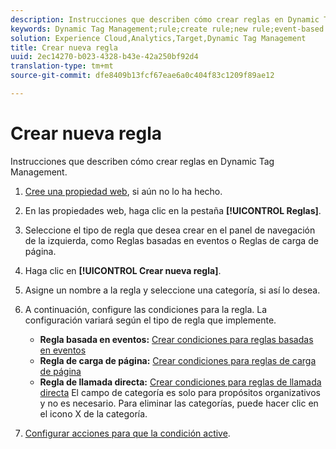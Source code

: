 ```yaml
---
description: Instrucciones que describen cómo crear reglas en Dynamic Tag Management.
keywords: Dynamic Tag Management;rule;create rule;new rule;event-based rule;page load rule;direct call rule
solution: Experience Cloud,Analytics,Target,Dynamic Tag Management
title: Crear nueva regla
uuid: 2ec14270-b023-4328-b43e-42a250bf92d4
translation-type: tm+mt
source-git-commit: dfe8409b13fcf67eae6a0c404f83c1209f89ae12

---
```



# Crear nueva regla

Instrucciones que describen cómo crear reglas en Dynamic Tag Management.

1. [Cree una propiedad web](/help/implement/other/dtm/t-create-web-property.md), si aún no lo ha hecho.
1. En las propiedades web, haga clic en la pestaña **[!UICONTROL Reglas]**.
1. Seleccione el tipo de regla que desea crear en el panel de navegación de la izquierda, como Reglas basadas en eventos o Reglas de carga de página.
1. Haga clic en **[!UICONTROL Crear nueva regla]**.
1. Asigne un nombre a la regla y seleccione una categoría, si así lo desea.
1. A continuación, configure las condiciones para la regla. La configuración variará según el tipo de regla que implemente.

   * **Regla basada en eventos:** [Crear condiciones para reglas basadas en eventos](/help/implement/other/dtm/c-rules/t-rules-event-conditions.md)
   * **Regla de carga de página:** [Crear condiciones para reglas de carga de página](/help/implement/other/dtm/c-rules/t-rules-page-conditions.md)
   * **Regla de llamada directa:** [Crear condiciones para reglas de llamada directa](/help/implement/other/dtm/c-rules/t-rules-direct-conditions.md)
   El campo de categoría es solo para propósitos organizativos y no es necesario. Para eliminar las categorías, puede hacer clic en el icono X de la categoría.
1. [Configurar acciones para que la condición active](/help/implement/other/dtm/c-rules/t-rules-actions.md).
